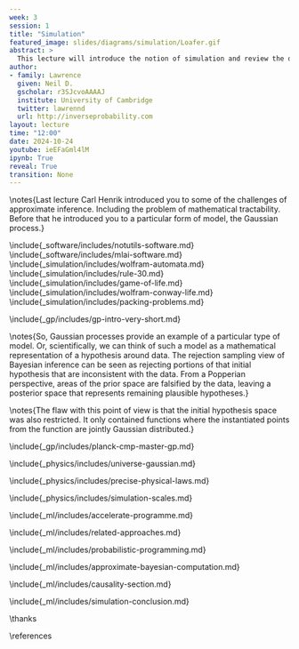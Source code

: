 ```yaml
---
week: 3
session: 1
title: "Simulation"
featured_image: slides/diagrams/simulation/Loafer.gif
abstract: >
  This lecture will introduce the notion of simulation and review the different types of simulation we might use to represent the physical world. 
author:
- family: Lawrence
  given: Neil D.
  gscholar: r3SJcvoAAAAJ
  institute: University of Cambridge
  twitter: lawrennd
  url: http://inverseprobability.com
layout: lecture
time: "12:00"
date: 2024-10-24
youtube: ieEFaGml4lM
ipynb: True
reveal: True
transition: None
---
```


\notes{Last lecture Carl Henrik introduced you to some of the challenges of approximate inference. Including the problem of mathematical tractability. Before that he introduced you to a particular form of model, the Gaussian process.}

\include{_software/includes/notutils-software.md}
\include{_software/includes/mlai-software.md}
\include{_simulation/includes/wolfram-automata.md}
\include{_simulation/includes/rule-30.md}
\include{_simulation/includes/game-of-life.md}
\include{_simulation/includes/wolfram-conway-life.md}
\include{_simulation/includes/packing-problems.md}

\include{_gp/includes/gp-intro-very-short.md}

\notes{So, Gaussian processes provide an example of a particular type of model. Or, scientifically, we can think of such a model as a mathematical representation of a hypothesis around data. The rejection sampling view of Bayesian inference can be seen as rejecting portions of that initial hypothesis that are inconsistent with the data. From a Popperian perspective, areas of the prior space are falsified by the data, leaving a posterior space that represents remaining plausible hypotheses.}

\notes{The flaw with this point of view is that the initial hypothesis space was also restricted. It only contained functions where the instantiated points from the function are jointly Gaussian distributed.}

\include{_gp/includes/planck-cmp-master-gp.md}

\include{_physics/includes/universe-gaussian.md}

\include{_physics/includes/precise-physical-laws.md}

\include{_physics/includes/simulation-scales.md}

\include{_ml/includes/accelerate-programme.md}

\include{_ml/includes/related-approaches.md}

\include{_ml/includes/probabilistic-programming.md}

\include{_ml/includes/approximate-bayesian-computation.md}

\include{_ml/includes/causality-section.md}

\include{_ml/includes/simulation-conclusion.md}

\thanks

\references